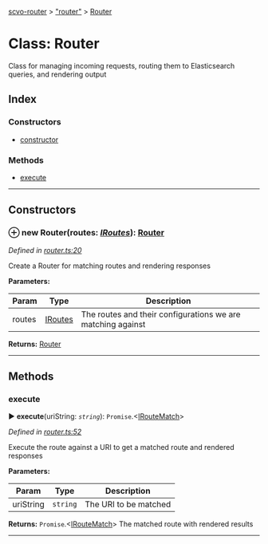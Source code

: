 [scvo-router](../README.md) > ["router"](../modules/_router_.md) > [Router](../classes/_router_.router.md)



# Class: Router


Class for managing incoming requests, routing them to Elasticsearch queries, and rendering output

## Index

### Constructors

* [constructor](_router_.router.md#constructor)


### Methods

* [execute](_router_.router.md#execute)



---
## Constructors
<a id="constructor"></a>


### ⊕ **new Router**(routes: *[IRoutes](../interfaces/_interfaces_.iroutes.md)*): [Router](_router_.router.md)


*Defined in [router.ts:20](https://github.com/scvodigital/scvo-router/blob/627f4b0/src/router.ts#L20)*



Create a Router for matching routes and rendering responses


**Parameters:**

| Param | Type | Description |
| ------ | ------ | ------ |
| routes | [IRoutes](../interfaces/_interfaces_.iroutes.md)   |  The routes and their configurations we are matching against |





**Returns:** [Router](_router_.router.md)

---



## Methods
<a id="execute"></a>

###  execute

► **execute**(uriString: *`string`*): `Promise`.<[IRouteMatch](../interfaces/_interfaces_.iroutematch.md)>



*Defined in [router.ts:52](https://github.com/scvodigital/scvo-router/blob/627f4b0/src/router.ts#L52)*



Execute the route against a URI to get a matched route and rendered responses


**Parameters:**

| Param | Type | Description |
| ------ | ------ | ------ |
| uriString | `string`   |  The URI to be matched |





**Returns:** `Promise`.<[IRouteMatch](../interfaces/_interfaces_.iroutematch.md)>
The matched route with rendered results






___


